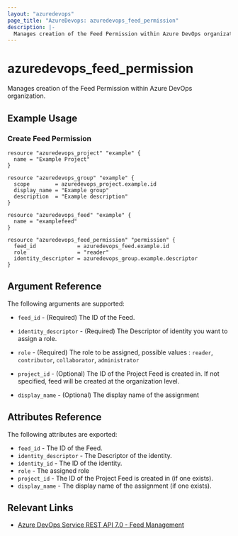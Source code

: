 ```yaml
---
layout: "azuredevops"
page_title: "AzureDevops: azuredevops_feed_permission"
description: |-
  Manages creation of the Feed Permission within Azure DevOps organization.
---
```


# azuredevops_feed_permission

Manages creation of the Feed Permission within Azure DevOps organization.

## Example Usage

### Create Feed Permission
```hcl
resource "azuredevops_project" "example" {
  name = "Example Project"
}

resource "azuredevops_group" "example" {
  scope        = azuredevops_project.example.id
  display_name = "Example group"
  description  = "Example description"
}

resource "azuredevops_feed" "example" {
  name = "examplefeed"
}

resource "azuredevops_feed_permission" "permission" {
  feed_id             = azuredevops_feed.example.id
  role                = "reader"
  identity_descriptor = azuredevops_group.example.descriptor
}
```


## Argument Reference

The following arguments are supported:

* `feed_id` - (Required) The ID of the Feed.

* `identity_descriptor` - (Required) The Descriptor of identity you want to assign a role.

* `role` - (Required) The role to be assigned, possible values : `reader`, `contributor`, `collaborator`, `administrator`

* `project_id` - (Optional) The ID of the Project Feed is created in. If not specified, feed will be created at the organization level.

* `display_name` - (Optional) The display name of the assignment


## Attributes Reference

The following attributes are exported:

* `feed_id` - The ID of the Feed.
* `identity_descriptor` - The Descriptor of  the identity.
* `identity_id` - The ID of the identity.
* `role` - The assigned role
* `project_id` - The ID of the Project Feed is created in (if one exists).
* `display_name` - The display name of the assignment (if one exists).

## Relevant Links

- [Azure DevOps Service REST API 7.0 - Feed Management](https://learn.microsoft.com/en-us/rest/api/azure/devops/artifacts/feed-management?view=azure-devops-rest-7.0)
